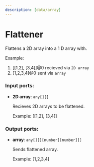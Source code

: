 ```yaml
---
description: [data/array]
---
```


# Flattener

Flattens a 2D array into a  1 D array with.

Example:
1. [[1,2], [3,4]]@0 recieved via `2D array`
2. [1,2,3,4]@0 sent via `array` 

### Input ports:

* __2D array__: `any[][]`

    Recieves 2D arrays to be flattened.
    
    Example:
    [[1,2], [3,4]]

### Output ports:

* __array__: `any[][][number][number][]`

    Sends flattened array.
    
    Example:
    [1,2,3,4]

